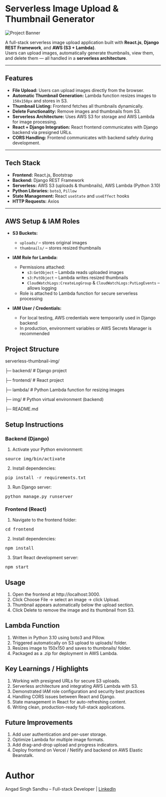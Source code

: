 # Serverless Image Upload & Thumbnail Generator

![Project Banner](https://img.shields.io/badge/Status-Completed-brightgreen)

A full-stack serverless image upload application built with **React.js**, **Django REST Framework**, and **AWS (S3 + Lambda)**.  
Users can upload images, automatically generate thumbnails, view them, and delete them — all handled in a **serverless architecture**.

---

## Features

- **File Upload:** Users can upload images directly from the browser.  
- **Automatic Thumbnail Generation:** Lambda function resizes images to `150x150px` and stores in S3.  
- **Thumbnail Listing:** Frontend fetches all thumbnails dynamically.  
- **Delete Functionality:** Remove images and thumbnails from S3.  
- **Serverless Architecture:** Uses AWS S3 for storage and AWS Lambda for image processing.  
- **React + Django Integration:** React frontend communicates with Django backend via presigned URLs.  
- **CORS Handling:** Frontend communicates with backend safely during development.  

---

## Tech Stack

- **Frontend:** React.js, Bootstrap  
- **Backend:** Django REST Framework  
- **Serverless:** AWS S3 (uploads & thumbnails), AWS Lambda (Python 3.10)  
- **Python Libraries:** `boto3`, `Pillow`  
- **State Management:** React `useState` and `useEffect` hooks  
- **HTTP Requests:** Axios  

---

## AWS Setup & IAM Roles

- **S3 Buckets:**  
  - `uploads/` – stores original images  
  - `thumbnails/` – stores resized thumbnails  

- **IAM Role for Lambda:**  
  - Permissions attached:
    - `s3:GetObject` – Lambda reads uploaded images  
    - `s3:PutObject` – Lambda writes resized thumbnails  
    - `CloudWatchLogs:CreateLogGroup` & `CloudWatchLogs:PutLogEvents` – allows logging  
  - Role is attached to Lambda function for secure serverless processing  

- **IAM User / Credentials:**  
  - For local testing, AWS credentials were temporarily used in Django backend  
  - In production, environment variables or AWS Secrets Manager is recommended  


## Project Structure

serverless-thumbnail-img/

├─ backend/ # Django project

├─ frontend/ # React project

├─ lambda/ # Python Lambda function for resizing images

├─ img/ # Python virtual environment (backend)

├─ README.md

## Setup Instructions

### Backend (Django)

1. Activate your Python environment:
<pre>source img/bin/activate </pre>

2. Install dependencies:
<pre>pip install -r requirements.txt</pre>

3. Run Django server:
<pre>python manage.py runserver</pre>

### Frontend (React)

1. Navigate to the frontend folder:

<pre>cd frontend</pre>

2. Install dependencies:

<pre>npm install</pre>

3. Start React development server:

<pre>npm start</pre>

## Usage 

1. Open the frontend at http://localhost:3000.
2. Click Choose File → select an image → click Upload.
3. Thumbnail appears automatically below the upload section.
4. Click Delete to remove the image and its thumbnail from S3.

## Lambda Function

1. Written in Python 3.10 using boto3 and Pillow.
2. Triggered automatically on S3 upload to uploads/ folder.
3. Resizes image to 150x150 and saves to thumbnails/ folder.
4. Packaged as a .zip for deployment in AWS Lambda.

## Key Learnings / Highlights

1. Working with presigned URLs for secure S3 uploads.
2. Serverless architecture and integrating AWS Lambda with S3.
3. Demonstrated IAM role configuration and security best practices
4. Handling CORS issues between React and Django.
5. State management in React for auto-refreshing content.
6. Writing clean, production-ready full-stack applications.

## Future Improvements

1. Add user authentication and per-user storage.
2. Optimize Lambda for multiple image formats.
3. Add drag-and-drop upload and progress indicators.
4. Deploy frontend on Vercel / Netlify and backend on AWS Elastic Beanstalk.

# Author


Angad Singh Sandhu – Full-stack Developer | [LinkedIn](https://www.linkedin.com/in/angad277/)






